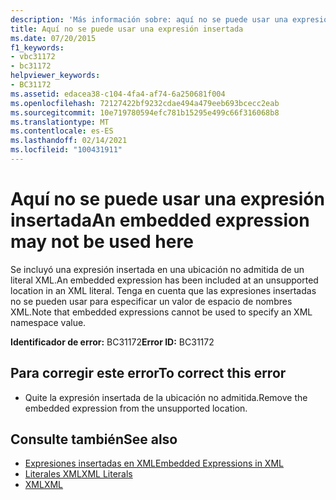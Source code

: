 ```yaml
---
description: 'Más información sobre: aquí no se puede usar una expresión insertada'
title: Aquí no se puede usar una expresión insertada
ms.date: 07/20/2015
f1_keywords:
- vbc31172
- bc31172
helpviewer_keywords:
- BC31172
ms.assetid: edacea38-c104-4fa4-af74-6a250681f004
ms.openlocfilehash: 72127422bf9232cdae494a479eeb693bcecc2eab
ms.sourcegitcommit: 10e719780594efc781b15295e499c66f316068b8
ms.translationtype: MT
ms.contentlocale: es-ES
ms.lasthandoff: 02/14/2021
ms.locfileid: "100431911"
---
```

# <a name="an-embedded-expression-may-not-be-used-here"></a><span data-ttu-id="af922-103">Aquí no se puede usar una expresión insertada</span><span class="sxs-lookup"><span data-stu-id="af922-103">An embedded expression may not be used here</span></span>

<span data-ttu-id="af922-104">Se incluyó una expresión insertada en una ubicación no admitida de un literal XML.</span><span class="sxs-lookup"><span data-stu-id="af922-104">An embedded expression has been included at an unsupported location in an XML literal.</span></span> <span data-ttu-id="af922-105">Tenga en cuenta que las expresiones insertadas no se pueden usar para especificar un valor de espacio de nombres XML.</span><span class="sxs-lookup"><span data-stu-id="af922-105">Note that embedded expressions cannot be used to specify an XML namespace value.</span></span>  
  
 <span data-ttu-id="af922-106">**Identificador de error:** BC31172</span><span class="sxs-lookup"><span data-stu-id="af922-106">**Error ID:** BC31172</span></span>  
  
## <a name="to-correct-this-error"></a><span data-ttu-id="af922-107">Para corregir este error</span><span class="sxs-lookup"><span data-stu-id="af922-107">To correct this error</span></span>  
  
- <span data-ttu-id="af922-108">Quite la expresión insertada de la ubicación no admitida.</span><span class="sxs-lookup"><span data-stu-id="af922-108">Remove the embedded expression from the unsupported location.</span></span>  
  
## <a name="see-also"></a><span data-ttu-id="af922-109">Consulte también</span><span class="sxs-lookup"><span data-stu-id="af922-109">See also</span></span>

- [<span data-ttu-id="af922-110">Expresiones insertadas en XML</span><span class="sxs-lookup"><span data-stu-id="af922-110">Embedded Expressions in XML</span></span>](../programming-guide/language-features/xml/embedded-expressions-in-xml.md)
- [<span data-ttu-id="af922-111">Literales XML</span><span class="sxs-lookup"><span data-stu-id="af922-111">XML Literals</span></span>](../language-reference/xml-literals/index.md)
- [<span data-ttu-id="af922-112">XML</span><span class="sxs-lookup"><span data-stu-id="af922-112">XML</span></span>](../programming-guide/language-features/xml/index.md)
